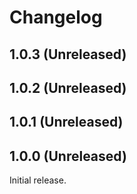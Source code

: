 # Changelog

## 1.0.3 (Unreleased)

## 1.0.2 (Unreleased)

## 1.0.1 (Unreleased)

## 1.0.0 (Unreleased)

Initial release.
